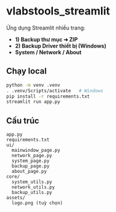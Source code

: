 # vlabstools_streamlit

Ứng dụng Streamlit nhiều trang:
- **1) Backup thư mục ➜ ZIP**
- **2) Backup Driver thiết bị (Windows)**
- **System / Network / About**

## Chạy local
```bash
python -m venv .venv
. .venv/Scripts/activate   # Windows
pip install -r requirements.txt
streamlit run app.py
```

## Cấu trúc
```
app.py
requirements.txt
ui/
  mainwindow_page.py
  network_page.py
  system_page.py
  backup_page.py
  about_page.py
core/
  system_utils.py
  network_utils.py
  backup_utils.py
assets/
  logo.png (tuỳ chọn)
```
